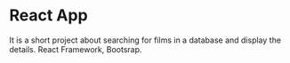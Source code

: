 #  React App

It is a short project about searching for films in a database and display the details. 
React Framework, Bootsrap.

